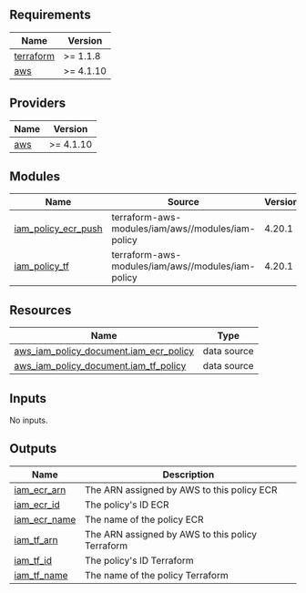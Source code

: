 <!-- BEGIN_TF_DOCS -->
## Requirements

| Name | Version |
|------|---------|
| <a name="requirement_terraform"></a> [terraform](#requirement\_terraform) | >= 1.1.8 |
| <a name="requirement_aws"></a> [aws](#requirement\_aws) | >= 4.1.10 |

## Providers

| Name | Version |
|------|---------|
| <a name="provider_aws"></a> [aws](#provider\_aws) | >= 4.1.10 |

## Modules

| Name | Source | Version |
|------|--------|---------|
| <a name="module_iam_policy_ecr_push"></a> [iam\_policy\_ecr\_push](#module\_iam\_policy\_ecr\_push) | terraform-aws-modules/iam/aws//modules/iam-policy | 4.20.1 |
| <a name="module_iam_policy_tf"></a> [iam\_policy\_tf](#module\_iam\_policy\_tf) | terraform-aws-modules/iam/aws//modules/iam-policy | 4.20.1 |

## Resources

| Name | Type |
|------|------|
| [aws_iam_policy_document.iam_ecr_policy](https://registry.terraform.io/providers/hashicorp/aws/latest/docs/data-sources/iam_policy_document) | data source |
| [aws_iam_policy_document.iam_tf_policy](https://registry.terraform.io/providers/hashicorp/aws/latest/docs/data-sources/iam_policy_document) | data source |

## Inputs

No inputs.

## Outputs

| Name | Description |
|------|-------------|
| <a name="output_iam_ecr_arn"></a> [iam\_ecr\_arn](#output\_iam\_ecr\_arn) | The ARN assigned by AWS to this policy ECR |
| <a name="output_iam_ecr_id"></a> [iam\_ecr\_id](#output\_iam\_ecr\_id) | The policy's ID ECR |
| <a name="output_iam_ecr_name"></a> [iam\_ecr\_name](#output\_iam\_ecr\_name) | The name of the policy ECR |
| <a name="output_iam_tf_arn"></a> [iam\_tf\_arn](#output\_iam\_tf\_arn) | The ARN assigned by AWS to this policy Terraform |
| <a name="output_iam_tf_id"></a> [iam\_tf\_id](#output\_iam\_tf\_id) | The policy's ID Terraform |
| <a name="output_iam_tf_name"></a> [iam\_tf\_name](#output\_iam\_tf\_name) | The name of the policy Terraform |
<!-- END_TF_DOCS -->
